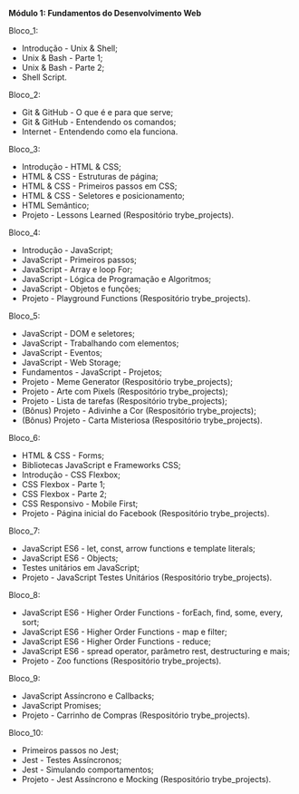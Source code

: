 **Módulo 1: Fundamentos do Desenvolvimento Web**


Bloco_1:
- Introdução - Unix & Shell;
- Unix & Bash - Parte 1;
- Unix & Bash - Parte 2;
- Shell Script.

Bloco_2:
- Git & GitHub - O que é e para que serve;
- Git & GitHub - Entendendo os comandos;
- Internet - Entendendo como ela funciona.

Bloco_3:
- Introdução - HTML & CSS;
- HTML & CSS - Estruturas de página;
- HTML & CSS - Primeiros passos em CSS;
- HTML & CSS - Seletores e posicionamento;
- HTML Semântico;
- Projeto - Lessons Learned (Respositório trybe_projects).

Bloco_4:
- Introdução - JavaScript;
- JavaScript - Primeiros passos;
- JavaScript - Array e loop For;
- JavaScript - Lógica de Programação e Algoritmos;
- JavaScript - Objetos e funções;
- Projeto - Playground Functions (Respositório trybe_projects).

Bloco_5:
- JavaScript - DOM e seletores;
- JavaScript - Trabalhando com elementos;
- JavaScript - Eventos;
- JavaScript - Web Storage;
- Fundamentos - JavaScript - Projetos;
- Projeto - Meme Generator (Respositório trybe_projects);
- Projeto - Arte com Pixels (Respositório trybe_projects);
- Projeto - Lista de tarefas (Respositório trybe_projects);
- (Bônus) Projeto - Adivinhe a Cor (Respositório trybe_projects);
- (Bônus) Projeto - Carta Misteriosa (Respositório trybe_projects).

Bloco_6:
- HTML & CSS - Forms;
- Bibliotecas JavaScript e Frameworks CSS;
- Introdução - CSS Flexbox;
- CSS Flexbox - Parte 1;
- CSS Flexbox - Parte 2;
- CSS Responsivo - Mobile First;
- Projeto - Página inicial do Facebook (Respositório trybe_projects).

Bloco_7:
- JavaScript ES6 - let, const, arrow functions e template literals;
- JavaScript ES6 - Objects;
- Testes unitários em JavaScript;
- Projeto - JavaScript Testes Unitários (Respositório trybe_projects).

Bloco_8:
- JavaScript ES6 - Higher Order Functions - forEach, find, some, every, sort;
- JavaScript ES6 - Higher Order Functions - map e filter;
- JavaScript ES6 - Higher Order Functions - reduce;
- JavaScript ES6 - spread operator, parâmetro rest, destructuring e mais;
- Projeto - Zoo functions (Respositório trybe_projects).

Bloco_9:
- JavaScript Assíncrono e Callbacks;
- JavaScript Promises;
- Projeto - Carrinho de Compras (Respositório trybe_projects).

Bloco_10:
- Primeiros passos no Jest;
- Jest - Testes Assíncronos;
- Jest - Simulando comportamentos;
- Projeto - Jest Assíncrono e Mocking (Respositório trybe_projects).

